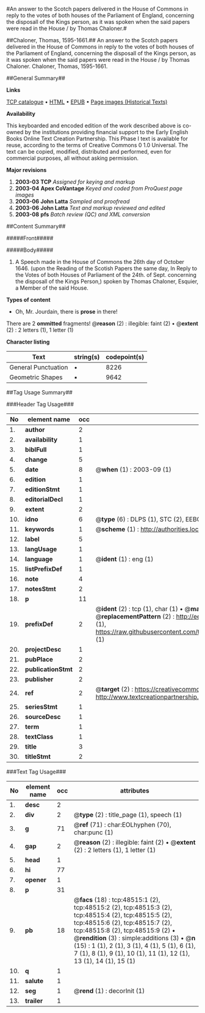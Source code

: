 #An answer to the Scotch papers delivered in the House of Commons in reply to the votes of both houses of the Parliament of England, concerning the disposall of the Kings person, as it was spoken when the said papers were read in the House / by Thomas Chaloner.#

##Chaloner, Thomas, 1595-1661.##
An answer to the Scotch papers delivered in the House of Commons in reply to the votes of both houses of the Parliament of England, concerning the disposall of the Kings person, as it was spoken when the said papers were read in the House / by Thomas Chaloner.
Chaloner, Thomas, 1595-1661.

##General Summary##

**Links**

[TCP catalogue](http://www.ota.ox.ac.uk/tcp/)  • 
[HTML](http://tei.it.ox.ac.uk/tcp/Texts-HTML/free/A31/A31558.html)  • 
[EPUB](http://tei.it.ox.ac.uk/tcp/Texts-EPUB/free/A31/A31558.epub) • 
[Page images (Historical Texts)](https://data.historicaltexts.jisc.ac.uk/view?pubId=eebo-11743392e&pageId=eebo-11743392e-48515-1)

**Availability**

This keyboarded and encoded edition of the
	       work described above is co-owned by the institutions
	       providing financial support to the Early English Books
	       Online Text Creation Partnership. This Phase I text is
	       available for reuse, according to the terms of Creative
	       Commons 0 1.0 Universal. The text can be copied,
	       modified, distributed and performed, even for
	       commercial purposes, all without asking permission.

**Major revisions**

1. __2003-03__ __TCP__ *Assigned for keying and markup*
1. __2003-04__ __Apex CoVantage__ *Keyed and coded from ProQuest page images*
1. __2003-06__ __John Latta__ *Sampled and proofread*
1. __2003-06__ __John Latta__ *Text and markup reviewed and edited*
1. __2003-08__ __pfs__ *Batch review (QC) and XML conversion*

##Content Summary##

#####Front#####

#####Body#####

1. A Speech made in the House of Commons the 26th day of October 1646. (upon the Reading of the Scotish Papers the same day, In Reply to the Votes of both Houses of Parliament of the 24th. of Sept. concerning the disposall of the Kings Person,) spoken by Thomas Chaloner, Esquier, a Member of the said House.

**Types of content**

  * Oh, Mr. Jourdain, there is **prose** in there!

There are 2 **ommitted** fragments! 
 @__reason__ (2) : illegible: faint (2)  •  @__extent__ (2) : 2 letters (1), 1 letter (1)

**Character listing**


|Text|string(s)|codepoint(s)|
|---|---|---|
|General Punctuation|•|8226|
|Geometric Shapes|▪|9642|

##Tag Usage Summary##

###Header Tag Usage###

|No|element name|occ|attributes|
|---|---|---|---|
|1.|__author__|2||
|2.|__availability__|1||
|3.|__biblFull__|1||
|4.|__change__|5||
|5.|__date__|8| @__when__ (1) : 2003-09 (1)|
|6.|__edition__|1||
|7.|__editionStmt__|1||
|8.|__editorialDecl__|1||
|9.|__extent__|2||
|10.|__idno__|6| @__type__ (6) : DLPS (1), STC (2), EEBO-CITATION (1), OCLC (1), VID (1)|
|11.|__keywords__|1| @__scheme__ (1) : http://authorities.loc.gov/ (1)|
|12.|__label__|5||
|13.|__langUsage__|1||
|14.|__language__|1| @__ident__ (1) : eng (1)|
|15.|__listPrefixDef__|1||
|16.|__note__|4||
|17.|__notesStmt__|2||
|18.|__p__|11||
|19.|__prefixDef__|2| @__ident__ (2) : tcp (1), char (1)  •  @__matchPattern__ (2) : ([0-9\-]+):([0-9IVX]+) (1), (.+) (1)  •  @__replacementPattern__ (2) : http://eebo.chadwyck.com/downloadtiff?vid=$1&page=$2 (1), https://raw.githubusercontent.com/textcreationpartnership/Texts/master/tcpchars.xml#$1 (1)|
|20.|__projectDesc__|1||
|21.|__pubPlace__|2||
|22.|__publicationStmt__|2||
|23.|__publisher__|2||
|24.|__ref__|2| @__target__ (2) : https://creativecommons.org/publicdomain/zero/1.0/ (1), http://www.textcreationpartnership.org/docs/. (1)|
|25.|__seriesStmt__|1||
|26.|__sourceDesc__|1||
|27.|__term__|1||
|28.|__textClass__|1||
|29.|__title__|3||
|30.|__titleStmt__|2||


###Text Tag Usage###

|No|element name|occ|attributes|
|---|---|---|---|
|1.|__desc__|2||
|2.|__div__|2| @__type__ (2) : title_page (1), speech (1)|
|3.|__g__|71| @__ref__ (71) : char:EOLhyphen (70), char:punc (1)|
|4.|__gap__|2| @__reason__ (2) : illegible: faint (2)  •  @__extent__ (2) : 2 letters (1), 1 letter (1)|
|5.|__head__|1||
|6.|__hi__|77||
|7.|__opener__|1||
|8.|__p__|31||
|9.|__pb__|18| @__facs__ (18) : tcp:48515:1 (2), tcp:48515:2 (2), tcp:48515:3 (2), tcp:48515:4 (2), tcp:48515:5 (2), tcp:48515:6 (2), tcp:48515:7 (2), tcp:48515:8 (2), tcp:48515:9 (2)  •  @__rendition__ (3) : simple:additions (3)  •  @__n__ (15) : 1 (1), 2 (1), 3 (1), 4 (1), 5 (1), 6 (1), 7 (1), 8 (1), 9 (1), 10 (1), 11 (1), 12 (1), 13 (1), 14 (1), 15 (1)|
|10.|__q__|1||
|11.|__salute__|1||
|12.|__seg__|1| @__rend__ (1) : decorInit (1)|
|13.|__trailer__|1||
